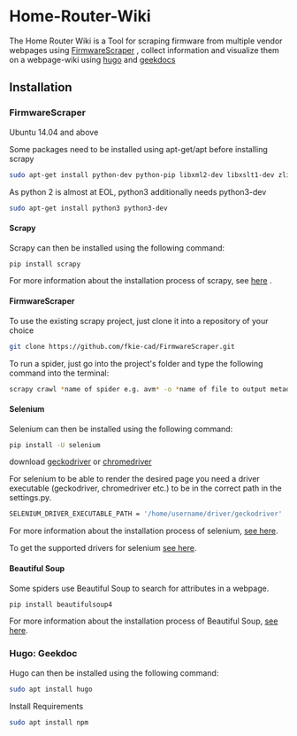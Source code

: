 # Home-Router-Wiki
The Home Router Wiki is a Tool for scraping firmware from multiple vendor webpages using [FirmwareScraper](https://github.com/fkie-cad/FirmwareScraper) , collect information and visualize them on a webpage-wiki using [hugo](https://gohugo.io/) and [geekdocs](https://geekdocs.de/) 

## Installation
### FirmwareScraper
Ubuntu 14.04 and above

Some packages need to be installed using apt-get/apt before installing scrapy

```bash
sudo apt-get install python-dev python-pip libxml2-dev libxslt1-dev zlib1g-dev libffi-dev libssl-dev
```

As python 2 is almost at EOL, python3 additionally needs python3-dev

```bash
sudo apt-get install python3 python3-dev
```



#### Scrapy

Scrapy can then be installed using the following command:

```bash
pip install scrapy
```

For more information about the installation process of scrapy, see [here](https://docs.scrapy.org/en/latest/intro/install.html#intro-install) .



#### FirmwareScraper 

To use the existing scrapy project, just clone it into a repository of your choice

```bash
git clone https://github.com/fkie-cad/FirmwareScraper.git
```

To run a spider, just go into the project's folder and type the following command into the terminal:

```bash
scrapy crawl *name of spider e.g. avm* -o *name of file to output metadata e.g. spidername.json*
```



#### Selenium

Selenium can then be installed using the following command:

```bash
pip install -U selenium
```

download [geckodriver](https://github.com/mozilla/geckodriver/releases) or [chromedriver](https://chromedriver.chromium.org/downloads)

For selenium to be able to render the desired page you need a driver executable (geckodriver, chromedriver etc.) to be in the correct path in the settings.py.

```bash
SELENIUM_DRIVER_EXECUTABLE_PATH = '/home/username/driver/geckodriver'
```

For more information about the installation process of selenium, [see here](https://selenium-python.readthedocs.io/installation.html).

To get the supported drivers for selenium [see here](https://selenium-python.readthedocs.io/installation.html).



#### Beautiful Soup

Some spiders use Beautiful Soup to search for attributes in a webpage.

```bash
pip install beautifulsoup4
```

For more information about the installation process of Beautiful Soup, [see here](https://www.crummy.com/software/BeautifulSoup/bs4/doc/#installing-beautiful-soup).



### Hugo: Geekdoc

Hugo can then be installed using the following command:

```bash
sudo apt install hugo
```



Install Requirements

```bash
sudo apt install npm
```



